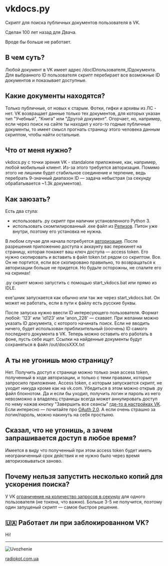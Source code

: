 # vkdocs.py
Скрипт для поиска публичных документов пользователя в VK.

Сделан 100 лет назад для Двача.

Вроде бы больше не работает.

## В чем суть?

Любой документ в VK имеет адрес /docIDпользователя_IDдокумента. 
Для выбранного ID пользователя скрипт перебирает все возможные ID документов и показывает доступные.

## Какие документы находятся?
Только публичные, от новых к старым. Фотки, гифки и архивы из ЛС - нет. 
VK возвращает данные только тех документов, для которых указан тип "Учебный", "Книга" или "Другой документ". 
Огорчает, но, например, если через поиск на сайте ты находил у кого-то годные публичные документы, 
то имеет смысл прогнать страницу этого человека данным скриптом, чтобы найти остальные.

## Что от меня нужно?
vkdocs.py с точки зрения VK - standalone приложение, как, например, любой мобильный клиент. 
Из-за этого требуется авторизация. Помимо этого не лишним будет стабильное соединение и терпение, 
ведь перебрать 9-значный диапазон ID — задача небыстрая (за секунду обрабатывается ~1.3k документов).

## Как заюзать?
Есть два стула:
- использовать .py скрипт при наличии установленного Python 3.
- использовать скомпилированный .exe файл из [Релизов](https://github.com/Radiokot/vkdocs-py/releases). Питон уже внутри, поэтому его установка не нужна.

В любом случае для начала потребуется [авторизация](https://vk.cc/7i9iPu). После разрешения приложению доступа к аккаунту вас перекинет на страницу,
которая покажет ваш ключ доступа — access token. Его нужно скопировать и вставить в файл token.txt рядом со скриптом.
Все. Он не портится, если все скопировано правильно, то возвращаться к авторизации больше не придется. 
Но будьте осторожны, не спалите его на скринах!

.py скрипт можно запустить с помощью start_vkdocs.bat или прямо из IDLE.

exe'шник запускается как обычно или так же через start_vkdocs.bat. Он может не работать, если в пути к файлу есть русские буквы.

После запуска нужно ввести ID интересующего пользователя. Формат любой: '123' или 'id123' или 'anon_228' — схавает. 
При желании можно указать ID документа, с которого начинать поиск. Если не вводить ничего, 
будет использован приблизительный (ооочень) ID самого последнего документа в VK.
Теперь можно оставить его работать в фоне, пусть себе ищет. 
Ссылки на найденные документы будут сохраняться в файл /out/docsXXX.txt

## А ты не угонишь мою страницу?
Нет. Получить доступ к странице можно только зная access token, полученный в ходе авторизации, и только с теми правами, 
которые запросило приложение. Access token, с которым запускается скрипт, не уходит никуда кроме как на vk.com. 
Убедиться в этом можно открыв .py файл блокнотом. Да и если бы уходил, получить логин и пароль из него невозможно 
а владелец страницы всегда может аннулировать доступ по нему нажав кнопку "Завершить все сеансы" [где-то в настройках VK](https://vk.com/settings?act=security). 
Если интересно — почитайте про [OAuth 2.0](https://vk.com/dev/auth_sites). А если очень страшно за логин/пароль, можно накинуть на себя простыню.

## Сказал, что не угонишь, а зачем запрашивается доступ в любое время?
Имеется в виду что полученный при этом access token будет иметь неограниченный срок действия 
и не нужно было через время авторизовываться заново.

## Почему нельзя запустить несколько копий для ускорения поиска?
У VK [ограничение на количество запросов в секунду](https://vk.com/dev/api_requests) для одного пользователя (не токена, что важно). 
Больше 3-5 не получится, поэтому один запущеный скрипт — самое быстрое решение.

## 🇺🇦 Работает ли при заблокированном VK?
Ні!

***

![Uvozhenie](https://radiokot.com.ua/uvozhenie.jpg)

[radiokot.com.ua](https://radiokot.com.ua)
